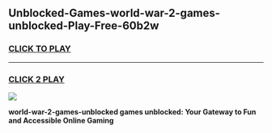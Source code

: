 
## Unblocked-Games-world-war-2-games-unblocked-Play-Free-60b2w
<h3>
<a href="https://premium76.site?title=world-war-2-games-unblocked&ref=18A">CLICK TO PLAY</a></h3>
<hr>

<h3>
<a href="https://premium76.site?title=world-war-2-games-unblocked&ref=18A">CLICK 2 PLAY</a>
  
</h3>

<a href="https://premium76.site?title=world-war-2-games-unblocked&ref=18A"><img src="https://clearcache.store/games.png"></a>


**world-war-2-games-unblocked games unblocked: Your Gateway to Fun and Accessible Online Gaming**

